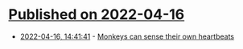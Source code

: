 # [Published on 2022-04-16](index.md)

* [2022-04-16, 14:41:41](https://news.ycombinator.com/item?id=31052701) - [Monkeys can sense their own heartbeats](https://theconversation.com/monkeys-can-sense-their-own-heartbeats-an-ability-tied-to-mental-health-consciousness-and-memory-in-humans-181128)
